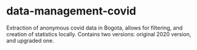 # data-management-covid
Extraction of anonymous covid data in Bogota, allows for filtering, and creation of statistics locally. Contains two versions: original 2020 version, and upgraded one.
